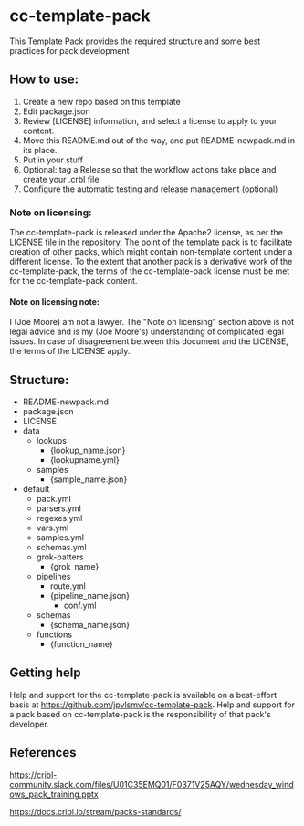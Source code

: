# cc-template-pack
This Template Pack provides the required structure and some best practices for pack development

## How to use:
1. Create a new repo based on this template
2. Edit package.json
3. Review [LICENSE] information, and select a license to apply to your content.
4. Move this README.md out of the way, and put README-newpack.md in its place.
5. Put in your stuff
6. Optional: tag a Release so that the workflow actions take place and create your .crbl file
7. Configure the automatic testing and release management (optional)

### Note on licensing:
The cc-template-pack is released under the Apache2 license, as per the LICENSE file in the 
repository.  The point of the template pack is to facilitate creation of other packs, which
might contain non-template content under a different license.  To the extent that another
pack is a derivative work of the cc-template-pack, the terms of the cc-template-pack
license must be met for the cc-template-pack content.

#### Note on licensing note:
I (Joe Moore) am not a lawyer.  The "Note on licensing" section above is not legal advice and is
my (Joe Moore's) understanding of complicated legal issues.  In case of disagreement between
this document and the LICENSE, the terms of the LICENSE apply.

## Structure:
* README-newpack.md
* package.json
* LICENSE
* data
  * lookups
    * {lookup_name.json}
    * {lookupname.yml}
  * samples
    * {sample_name.json}
* default
  * pack.yml
  * parsers.yml
  * regexes.yml
  * vars.yml
  * samples.yml
  * schemas.yml
  * grok-patters
    * {grok_name}
  * pipelines
    * route.yml
    * {pipeline_name.json}
      * conf.yml
  * schemas
    * {schema_name.json}
  * functions
    * {function_name}

## Getting help
Help and support for the cc-template-pack is available on a best-effort basis 
at https://github.com/jpvlsmv/cc-template-pack.  Help and support for a pack
based on cc-template-pack is the responsibility of that pack's developer.

## References
https://cribl-community.slack.com/files/U01C35EMQ01/F0371V25AQY/wednesday_windows_pack_training.pptx

https://docs.cribl.io/stream/packs-standards/
